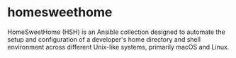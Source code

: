 # homesweethome
HomeSweetHome (HSH) is an Ansible collection designed to automate the setup and configuration of a developer's home directory and shell environment across different Unix-like systems, primarily macOS and Linux.
